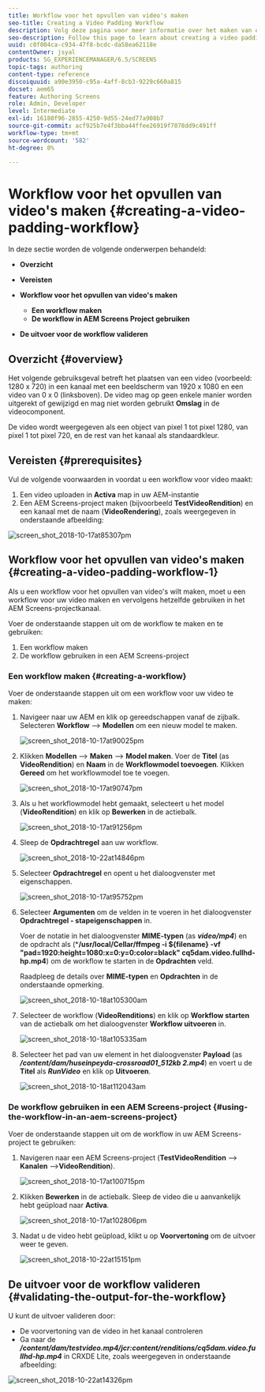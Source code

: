 ```yaml
---
title: Workflow voor het opvullen van video's maken
seo-title: Creating a Video Padding Workflow
description: Volg deze pagina voor meer informatie over het maken van een video-opvulling in de workflow voor uw elementen.
seo-description: Follow this page to learn about creating a video padding in the workflow for your assets.
uuid: c0f004ca-c934-47f8-bcdc-da58ea62118e
contentOwner: jsyal
products: SG_EXPERIENCEMANAGER/6.5/SCREENS
topic-tags: authoring
content-type: reference
discoiquuid: a90e3950-c95a-4aff-8cb3-9229c660a815
docset: aem65
feature: Authoring Screens
role: Admin, Developer
level: Intermediate
exl-id: 16180f96-2855-4250-9d55-24ed77a908b7
source-git-commit: acf925b7e4f3bba44ffee26919f7078dd9c491ff
workflow-type: tm+mt
source-wordcount: '582'
ht-degree: 0%

---
```


# Workflow voor het opvullen van video&#39;s maken {#creating-a-video-padding-workflow}

In deze sectie worden de volgende onderwerpen behandeld:

* **Overzicht**
* **Vereisten**
* **Workflow voor het opvullen van video&#39;s maken**
   * **Een workflow maken**
   * **De workflow in AEM Screens Project gebruiken**

* **De uitvoer voor de workflow valideren**

## Overzicht {#overview}

Het volgende gebruiksgeval betreft het plaatsen van een video (voorbeeld: 1280 x 720) in een kanaal met een beeldscherm van 1920 x 1080 en een video van 0 x 0 (linksboven). De video mag op geen enkele manier worden uitgerekt of gewijzigd en mag niet worden gebruikt **Omslag** in de videocomponent.

De video wordt weergegeven als een object van pixel 1 tot pixel 1280, van pixel 1 tot pixel 720, en de rest van het kanaal als standaardkleur.

## Vereisten {#prerequisites}

Vul de volgende voorwaarden in voordat u een workflow voor video maakt:

1. Een video uploaden in **Activa** map in uw AEM-instantie
1. Een AEM Screens-project maken (bijvoorbeeld **TestVideoRendition**) en een kanaal met de naam (**VideoRendering**), zoals weergegeven in onderstaande afbeelding:

![screen_shot_2018-10-17at85307pm](assets/screen_shot_2018-10-17at85307pm.png)

## Workflow voor het opvullen van video&#39;s maken {#creating-a-video-padding-workflow-1}

Als u een workflow voor het opvullen van video&#39;s wilt maken, moet u een workflow voor uw video maken en vervolgens hetzelfde gebruiken in het AEM Screens-projectkanaal.

Voer de onderstaande stappen uit om de workflow te maken en te gebruiken:

1. Een workflow maken
1. De workflow gebruiken in een AEM Screens-project

### Een workflow maken {#creating-a-workflow}

Voer de onderstaande stappen uit om een workflow voor uw video te maken:

1. Navigeer naar uw AEM en klik op gereedschappen vanaf de zijbalk. Selecteren **Workflow** —> **Modellen** om een nieuw model te maken.

   ![screen_shot_2018-10-17at90025pm](assets/screen_shot_2018-10-17at90025pm.png)

1. Klikken **Modellen** —> **Maken** —> **Model maken**. Voer de **Titel** (as **VideoRendition**) en **Naam** in de **Workflowmodel toevoegen**. Klikken **Gereed** om het workflowmodel toe te voegen.

   ![screen_shot_2018-10-17at90747pm](assets/screen_shot_2018-10-17at90747pm.png)

1. Als u het workflowmodel hebt gemaakt, selecteert u het model (**VideoRendition**) en klik op **Bewerken** in de actiebalk.

   ![screen_shot_2018-10-17at91256pm](assets/screen_shot_2018-10-17at91256pm.png)

1. Sleep de **Opdrachtregel** aan uw workflow.

   ![screen_shot_2018-10-22at14846pm](assets/screen_shot_2018-10-22at14846pm.png)

1. Selecteer **Opdrachtregel** en opent u het dialoogvenster met eigenschappen.

   ![screen_shot_2018-10-17at95752pm](assets/screen_shot_2018-10-17at95752pm.png)

1. Selecteer **Argumenten** om de velden in te voeren in het dialoogvenster **Opdrachtregel - stapeigenschappen** in.

   Voer de notatie in het dialoogvenster **MIME-typen** (as ***video/mp4***) en de opdracht als (***/usr/local/Cellar/ffmpeg -i ${filename} -vf &quot;pad=1920:height=1080:x=0:y=0:color=black&quot; cq5dam.video.fullhd-hp.mp4**) om de workflow te starten in de **Opdrachten** veld.

   Raadpleeg de details over **MIME-typen** en **Opdrachten** in de onderstaande opmerking.

   ![screen_shot_2018-10-18at105300am](assets/screen_shot_2018-10-18at105300am.png)

1. Selecteer de workflow (**VideoRenditions**) en klik op **Workflow starten** van de actiebalk om het dialoogvenster **Workflow uitvoeren** in.

   ![screen_shot_2018-10-18at105335am](assets/screen_shot_2018-10-18at105335am.png)

1. Selecteer het pad van uw element in het dialoogvenster **Payload** (as ***/content/dam/huseinpeyda-crossroad01_512kb 2.mp4***) en voert u de **Titel** als ***RunVideo*** en klik op **Uitvoeren**.

   ![screen_shot_2018-10-18at112043am](assets/screen_shot_2018-10-18at112043am.png)

### De workflow gebruiken in een AEM Screens-project {#using-the-workflow-in-an-aem-screens-project}

Voer de onderstaande stappen uit om de workflow in uw AEM Screens-project te gebruiken:

1. Navigeren naar een AEM Screens-project (**TestVideoRendition** —> **Kanalen** —>**VideoRendition**).

   ![screen_shot_2018-10-17at100715pm](assets/screen_shot_2018-10-17at100715pm.png)

1. Klikken **Bewerken** in de actiebalk. Sleep de video die u aanvankelijk hebt geüpload naar **Activa**.

   ![screen_shot_2018-10-17at102806pm](assets/screen_shot_2018-10-17at102806pm.png)

1. Nadat u de video hebt geüpload, klikt u op **Voorvertoning** om de uitvoer weer te geven.

   ![screen_shot_2018-10-22at15151pm](assets/screen_shot_2018-10-22at15151pm.png)

## De uitvoer voor de workflow valideren {#validating-the-output-for-the-workflow}

U kunt de uitvoer valideren door:

* De voorvertoning van de video in het kanaal controleren
* Ga naar de ***/content/dam/testvideo.mp4/jcr:content/renditions/cq5dam.video.fullhd-hp.mp4*** in CRXDE Lite, zoals weergegeven in onderstaande afbeelding:

![screen_shot_2018-10-22at14326pm](assets/screen_shot_2018-10-22at14326pm.png)
